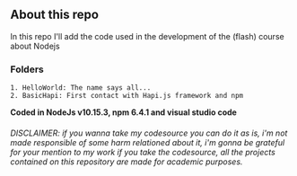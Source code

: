 ## About this repo
In this repo I'll add the code used in the development of the (flash) course about Nodejs

### Folders
    1. HelloWorld: The name says all...
    2. BasicHapi: First contact with Hapi.js framework and npm


**Coded in NodeJs v10.15.3, npm 6.4.1 and visual studio code**

###### DISCLAIMER: if you wanna take my codesource you can do it as is, i'm not made responsible of some harm relationed about it, i'm gonna be grateful for your mention to my work if you take the codesource, all the projects contained on this repository are made for academic purposes.

